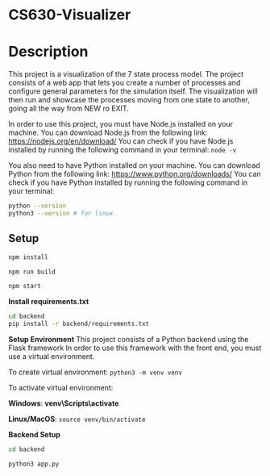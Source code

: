 # CS630-Visualizer

# Description

This project is a visualization of the 7 state process model. The project consists of a web app that lets you create a number of processes and configure general parameters for the simulation itself. The visualization will then run and showcase the processes moving from one state to another, going all the way from NEW ro EXIT.

In order to use this project, you must have Node.js installed on your machine. You can download Node.js from the following link: https://nodejs.org/en/download/
You can check if you have Node.js installed by running the following command in your terminal: `node -v`

You also need to have Python installed on your machine. You can download Python from the following link: https://www.python.org/downloads/
You can check if you have Python installed by running the following command in your terminal:

```bash
python --version
python3 --version # for linux
```

## Setup

```bash
npm install
```

```bash
npm run build
```

```bash
npm start
```

**Install requirements.txt**

```bash
cd backend
pip install -r backend/requirements.txt
```

**Setup Environment**
This project consists of a Python backend using the Flask framework In order to use this framework with the front end, you must use a virtual environment.

To create virtual environment: `python3 -m venv venv`

To activate virtual environment:

**Windows**: **venv\Scripts\activate**

**Linux/MacOS**: `source venv/bin/activate`


**Backend Setup**
```bash
cd backend
```

```bash
python3 app.py
```



